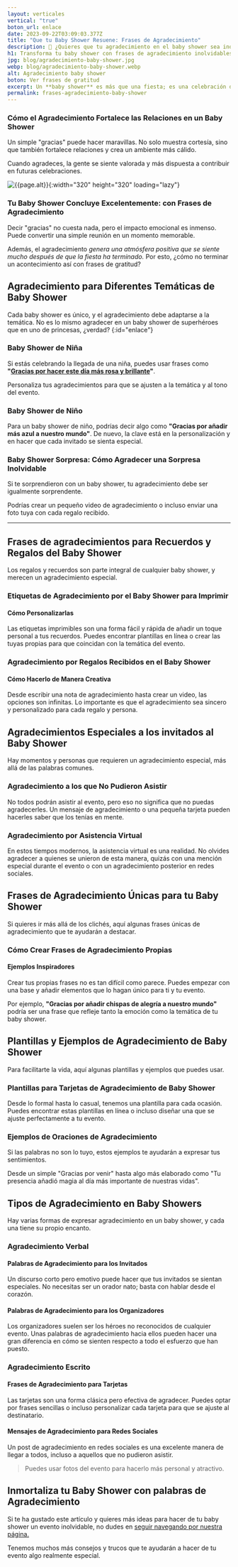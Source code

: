 ```yaml
---
layout: verticales
vertical: "true"
boton_url: enlace
date: 2023-09-22T03:09:03.377Z
title: "Que tu Baby Shower Resuene: Frases de Agradecimiento"
description: 🍼 ¿Quieres que tu agradecimiento en el baby shower sea inolvidable? Tenemos lo que necesitas. 👶 ¡Entra ya!
h1: Transforma tu baby shower con frases de agradecimiento inolvidables
jpg: blog/agradecimiento-baby-shower.jpg
webp: blog/agradecimiento-baby-shower.webp
alt: Agradecimiento baby shower
boton: Ver frases de gratitud
excerpt: Un **baby shower** es más que una fiesta; es una celebración de vida, amor y amistad. El **agradecimiento** es el ingrediente secreto que convierte un evento ordinario en algo extraordinario.
permalink: frases-agradecimiento-baby-shower
---
```

### Cómo el Agradecimiento Fortalece las Relaciones en un Baby Shower

Un simple "gracias" puede hacer maravillas. No solo muestra cortesía, sino que también fortalece relaciones y crea un ambiente más cálido.

Cuando agradeces, la gente se siente valorada y más dispuesta a contribuir en futuras celebraciones.

![{{page.alt}}]({{site.baseurl}}/img/{{page.webp}} "{{page.alt}}"){:width="320" height="320" loading="lazy"}

### Tu Baby Shower Concluye Excelentemente: con Frases de Agradecimiento

Decir "gracias" no cuesta nada, pero el impacto emocional es inmenso. Puede convertir una simple reunión en un momento memorable.

Además, el agradecimiento *genera una atmósfera positiva que se siente mucho después de que la fiesta ha terminado.* Por esto, ¿cómo no terminar un acontecimiento así con frases de gratitud?

## Agradecimiento para Diferentes Temáticas de Baby Shower

Cada baby shower es único, y el agradecimiento debe adaptarse a la temática. No es lo mismo agradecer en un baby shower de superhéroes que en uno de princesas, ¿verdad?
{:id="enlace"}

### Baby Shower de Niña

Si estás celebrando la llegada de una niña, puedes usar frases como **"[Gracias por hacer este día más rosa y brillante]({{'frases-agradecimiento-baby-shower/gracias-por-hacer-este-dia-mas-rosa-y-brillante'|relative_url}})"**.

Personaliza tus agradecimientos para que se ajusten a la temática y al tono del evento.

### Baby Shower de Niño

Para un baby shower de niño, podrías decir algo como **"Gracias por añadir más azul a nuestro mundo"**. De nuevo, la clave está en la personalización y en hacer que cada invitado se sienta especial.

### Baby Shower Sorpresa: Cómo Agradecer una Sorpresa Inolvidable

Si te sorprendieron con un baby shower, tu agradecimiento debe ser igualmente sorprendente.

Podrías crear un pequeño video de agradecimiento o incluso enviar una foto tuya con cada regalo recibido.

----

## Frases de agradecimientos para Recuerdos y Regalos del Baby Shower

Los regalos y recuerdos son parte integral de cualquier baby shower, y merecen un agradecimiento especial.

### Etiquetas de Agradecimiento por el Baby Shower para Imprimir

#### Cómo Personalizarlas

Las etiquetas imprimibles son una forma fácil y rápida de añadir un toque personal a tus recuerdos. Puedes encontrar plantillas en línea o crear las tuyas propias para que coincidan con la temática del evento.

### Agradecimiento por Regalos Recibidos en el Baby Shower

#### Cómo Hacerlo de Manera Creativa

Desde escribir una nota de agradecimiento hasta crear un video, las opciones son infinitas. Lo importante es que el agradecimiento sea sincero y personalizado para cada regalo y persona.

## Agradecimientos Especiales a los invitados al Baby Shower

Hay momentos y personas que requieren un agradecimiento especial, más allá de las palabras comunes.

### Agradecimiento a los que No Pudieron Asistir

No todos podrán asistir al evento, pero eso no significa que no puedas agradecerles. Un mensaje de agradecimiento o una pequeña tarjeta pueden hacerles saber que los tenías en mente.

### Agradecimiento por Asistencia Virtual

En estos tiempos modernos, la asistencia virtual es una realidad. No olvides agradecer a quienes se unieron de esta manera, quizás con una mención especial durante el evento o con un agradecimiento posterior en redes sociales.

## Frases de Agradecimiento Únicas para tu Baby Shower

Si quieres ir más allá de los clichés, aquí algunas frases únicas de agradecimiento que te ayudarán a destacar.

### Cómo Crear Frases de Agradecimiento Propias

#### Ejemplos Inspiradores

Crear tus propias frases no es tan difícil como parece. Puedes empezar con una base y añadir elementos que lo hagan único para ti y tu evento.

Por ejemplo, **"Gracias por añadir chispas de alegría a nuestro mundo"** podría ser una frase que refleje tanto la emoción como la temática de tu baby shower.

## Plantillas y Ejemplos de Agradecimiento de Baby Shower

Para facilitarte la vida, aquí algunas plantillas y ejemplos que puedes usar.

### Plantillas para Tarjetas de Agradecimiento de Baby Shower

Desde lo formal hasta lo casual, tenemos una plantilla para cada ocasión. Puedes encontrar estas plantillas en línea o incluso diseñar una que se ajuste perfectamente a tu evento.

### Ejemplos de Oraciones de Agradecimiento

Si las palabras no son lo tuyo, estos ejemplos te ayudarán a expresar tus sentimientos.

Desde un simple "Gracias por venir" hasta algo más elaborado como "Tu presencia añadió magia al día más importante de nuestras vidas".

## Tipos de Agradecimiento en Baby Showers

Hay varias formas de expresar agradecimiento en un baby shower, y cada una tiene su propio encanto.

### Agradecimiento Verbal

#### Palabras de Agradecimiento para los Invitados

Un discurso corto pero emotivo puede hacer que tus invitados se sientan especiales. No necesitas ser un orador nato; basta con hablar desde el corazón.

#### Palabras de Agradecimiento para los Organizadores

Los organizadores suelen ser los héroes no reconocidos de cualquier evento. Unas palabras de agradecimiento hacia ellos pueden hacer una gran diferencia en cómo se sienten respecto a todo el esfuerzo que han puesto.

### Agradecimiento Escrito

#### Frases de Agradecimiento para Tarjetas

Las tarjetas son una forma clásica pero efectiva de agradecer. Puedes optar por frases sencillas o incluso personalizar cada tarjeta para que se ajuste al destinatario.

#### Mensajes de Agradecimiento para Redes Sociales

Un post de agradecimiento en redes sociales es una excelente manera de llegar a todos, incluso a aquellos que no pudieron asistir.

>Puedes usar fotos del evento para hacerlo más personal y atractivo.

## Inmortaliza tu Baby Shower con palabras de Agradecimiento

Si te ha gustado este artículo y quieres más ideas para hacer de tu baby shower un evento inolvidable, no dudes en [seguir navegando por nuestra página.](/)

Tenemos muchos más consejos y trucos que te ayudarán a hacer de tu evento algo realmente especial.
